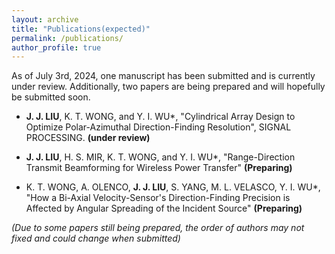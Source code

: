 ```yaml
---
layout: archive
title: "Publications(expected)"
permalink: /publications/
author_profile: true
---
```


As of July 3rd, 2024, one manuscript has been submitted and is currently under review. Additionally, two papers are being prepared and will hopefully be submitted soon.

* **J. J. LIU**, K. T. WONG, and Y. I. WU*, "Cylindrical Array Design to Optimize Polar-Azimuthal Direction-Finding Resolution", SIGNAL PROCESSING. **(under review)**
  
* **J. J. LIU**, H. S. MIR, K. T. WONG, and Y. I. WU*, "Range-Direction Transmit Beamforming for Wireless Power Transfer" **(Preparing)**

* K. T. WONG, A. OLENCO, **J. J. LIU**, S. YANG, M. L. VELASCO, Y. I. WU*, "How a Bi-Axial Velocity-Sensor's Direction-Finding Precision is Affected by Angular Spreading of the Incident Source" **(Preparing)**

*(Due to some papers still being prepared, the order of authors may not fixed and could change when submitted)*
